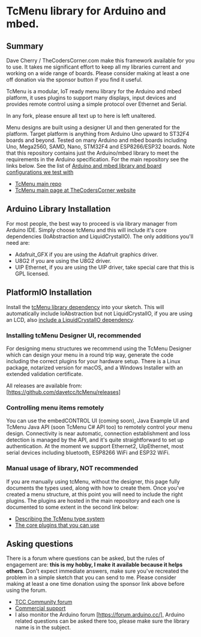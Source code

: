# TcMenu library for Arduino and mbed.

## Summary

Dave Cherry / TheCodersCorner.com make this framework available for you to use. It takes me significant effort to keep all my libraries current and working on a wide range of boards. Please consider making at least a one off donation via the sponsor button if you find it useful.

TcMenu is a modular, IoT ready menu library for the Arduino and mbed platform, it uses plugins to support many displays, input devices and provides remote control using a simple protocol over Ethernet and Serial.

In any fork, please ensure all text up to here is left unaltered.

Menu designs are built using a designer UI and then generated for the platform. Target platform is anything from Arduino Uno upward to ST32F4 boards and beyond. Tested on many Arduino and mbed boards including Uno, Mega2560, SAMD, Nano, STM32F4 and ESP8266/ESP32 boards. Note that this repository contains just the Arduino/mbed library to meet the requirements in the Arduino specification. For the main repository see the links below. See the list of [Arduino and mbed library and board configurations we test with](https://www.thecoderscorner.com/products/arduino-libraries/)

* [TcMenu main repo](https://github.com/davetcc/tcMenu)
* [TcMenu main page at TheCodersCorner website](https://www.thecoderscorner.com/products/arduino-libraries/tc-menu/)

## Arduino Library Installation

For most people, the best way to proceed is via library manager from Arduino IDE. Simply choose tcMenu and this will include it's core dependencies (IoAbstraction and LiquidCrystalIO). The only additions you'll need are:

* Adafruit_GFX if you are using the Adafruit graphics driver.
* U8G2 if you are using the U8G2 driver.
* UIP Ethernet, if you are using the UIP driver, take special care that this is GPL licensed.

## PlatformIO Installation

Install the [tcMenu library dependency](https://platformio.org/lib/show/7316/tcMenu) into your sketch. This will automatically include IoAbstraction but not LiquidCrystalIO, if you are using an LCD, also [include a LiquidCrystalIO dependency](https://platformio.org/lib/show/7242/LiquidCrystalIO).

### Installing tcMenu Designer UI, recommended

For designing menu structures we recommend using the TcMenu Designer which can design your menu in a round trip way, generate the code including the correct plugins for your hardware setup. There is a Linux package, notarized version for macOS, and a Windows Installer with an extended validation certificate. 

All releases are available from: [https://github.com/davetcc/tcMenu/releases]

### Controlling menu items remotely

You can use the embedCONTROL UI (coming soon), Java Example UI and TcMenu Java API (soon TcMenu C# API too) to remotely control your menu design. Connectivity is near automatic, connection establishment and loss detection is managed by the API, and it's quite straightforward to set up authentication. At the moment we support Ethernet2, UipEthernet, most serial devices including bluetooth, ESP8266 WiFi and ESP32 WiFi.

### Manual usage of library, NOT recommended

If you are manually using tcMenu, without the designer, this page fully documents the types used, along with how to create them. Once you've created a menu structure, at this point you will need to include the right plugins. The plugins are hosted in the main repository and each one is documented to some extent in the second link below:

* [Describing the TcMenu type system](https://www.thecoderscorner.com/products/arduino-libraries/tc-menu/tcmenu-menu-item-types-tutorial/)
* [The core plugins that you can use](https://github.com/davetcc/tcMenu/tree/master/CoreXmlPlugins)

## Asking questions

There is a forum where questions can be asked, but the rules of engagement are: **this is my hobby, I make it available because it helps others**. Don't expect immediate answers, make sure you've recreated the problem in a simple sketch that you can send to me. Please consider making at least a one time donation using the sponsor link above before using the forum.

* [TCC Community forum](https://www.thecoderscorner.com/jforum/)
* [Commercial support](https://www.thecoderscorner.com/all-contact)
* I also monitor the Arduino forum [https://forum.arduino.cc/], Arduino related questions can be asked there too, please make sure the library name is in the subject.

